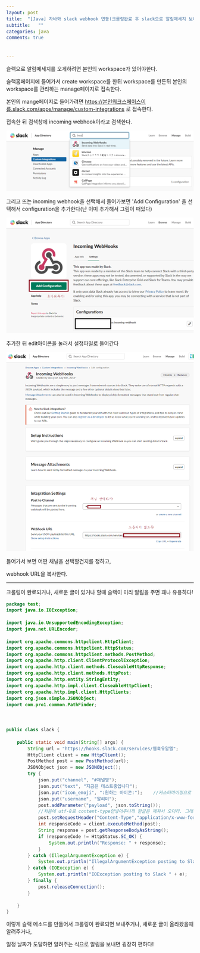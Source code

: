 ```yaml
---
layout: post
title:  "[Java] 자바와 slack webhook 연동(크롤링완료 후 slack으로 알림메세지 보내기)"
subtitle:   ""
categories: java
comments: true


---
```






슬랙으로 알림메세지를 오게하려면 본인의 workspace가 있어야한다.

슬랙홈페이지에 들어가서 create workspace를 한뒤 workspace를 만든뒤 본인의 workspace를 관리하는 manage페이지로 접속한다.

본인의 mange페이지로 들어가려면 https://본인워크스페이스이름.slack.com/apps/manage/custom-integrations 로 접속한다.

접속한 뒤 검색창에 incoming webhook이라고 검색한다.

![](/assets/img/슬랙1.png)



그리고 뜨는 incoming webhook을 선택해서 들어가보면 'Add Configuration' 을 선택해서 configuration을 추가한다(난 이미 추가해서 그림이 떠있다)

![](/assets/img/슬랙2.png)



추가한 뒤 edit아이콘을 눌러서 설정파일로 들어간다

![](/assets/img/슬랙3.png)



들어가서 보면 어떤 채널을 선택할건지를 정하고,

webhook URL을 복사한다.

---



크롤링이 완료되거나, 새로운 글이 있거나 할때 슬랙이 미리 알림을 주면 꽤나 유용하다!



~~~java
package test;
import java.io.IOException;

import java.io.UnsupportedEncodingException;
import java.net.URLEncoder;

import org.apache.commons.httpclient.HttpClient;
import org.apache.commons.httpclient.HttpStatus;
import org.apache.commons.httpclient.methods.PostMethod;
import org.apache.http.client.ClientProtocolException;
import org.apache.http.client.methods.CloseableHttpResponse;
import org.apache.http.client.methods.HttpPost;
import org.apache.http.entity.StringEntity;
import org.apache.http.impl.client.CloseableHttpClient;
import org.apache.http.impl.client.HttpClients;
import org.json.simple.JSONObject;
import com.pro1.common.PathFinder;



public class slack {

	public static void main(String[] args) {
		String url = "https://hooks.slack.com/services/웹훅유알엘";
        HttpClient client = new HttpClient();
        PostMethod post = new PostMethod(url);
        JSONObject json = new JSONObject();
        try {
            json.put("channel", "#채널명");
            json.put("text", "지금은 테스트중입니다");
            json.put("icon_emoji", ":원하는 아이콘:");	//커스터마이징으로 아이콘 만들수도 있다!
            json.put("username", "알리미");
            post.addParameter("payload", json.toString());
            //처음에 utf-8로 content-type안넣어주니까 한글은 깨져서 오더라. 그래서 content-type넣어줌
            post.setRequestHeader("Content-Type","application/x-www-form-urlencoded; charset=UTF-8");
            int responseCode = client.executeMethod(post);
            String response = post.getResponseBodyAsString();
            if (responseCode != HttpStatus.SC_OK) {
                System.out.println("Response: " + response);
            }
        } catch (IllegalArgumentException e) {
            System.out.println("IllegalArgumentException posting to Slack " + e);
        } catch (IOException e) {
            System.out.println("IOException posting to Slack " + e);
        } finally {
            post.releaseConnection();
        }

	}
}
~~~





이렇게 슬랙 메소드를 만들어서 크롤링이 완료되면 보내주거나, 새로운 글이 올라왔을때 알려주거나, 

일정 날짜가 도달하면 알려주는 식으로 알림을 보내면 굉장히 편하다!